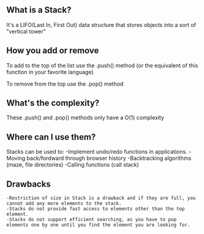 ## What is a Stack?
It's a LIFO(Last In, First Out) data structure that stores objects into a sort of "vertical tower"

## How you add or remove
To add to the top of the list use the .push() method (or the equivalent of this function in your favorite language)

To remove from the top use the .pop() method

## What's the complexity?
These .push() and .pop() methods only have a O(1) complexity

## Where can I use them?
Stacks can be used to:
    -Implement undo/redo functions in applications.
    -Moving back/fordward through browser history
    -Backtracking algorithms (maze, file directories)
    -Calling functions (call stack)

## Drawbacks
    -Restriction of size in Stack is a drawback and if they are full, you cannot add any more elements to the stack.
    -Stacks do not provide fast access to elements other than the top element.
    -Stacks do not support efficient searching, as you have to pop elements one by one until you find the element you are looking for.
